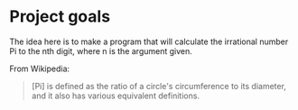 # Project goals

The idea here is to make a program that will calculate the irrational number Pi to the nth digit, where n is the argument given.

From Wikipedia:

> \[Pi\] is defined as the ratio of a circle's circumference to its diameter, and it also has various equivalent definitions.
